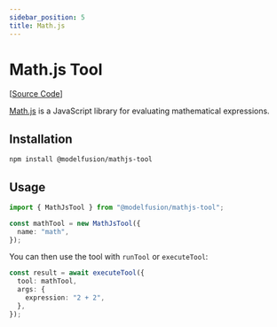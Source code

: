 ```yaml
---
sidebar_position: 5
title: Math.js
---
```


# Math.js Tool

[[Source Code](https://github.com/lgrammel/modelfusion/tree/main/tools/mathjs-tool)]

[Math.js](https://mathjs.org) is a JavaScript library for evaluating mathematical expressions.

## Installation

```sh
npm install @modelfusion/mathjs-tool
```

## Usage

```ts
import { MathJsTool } from "@modelfusion/mathjs-tool";

const mathTool = new MathJsTool({
  name: "math",
});
```

You can then use the tool with `runTool` or `executeTool`:

```ts
const result = await executeTool({
  tool: mathTool,
  args: {
    expression: "2 + 2",
  },
});
```
